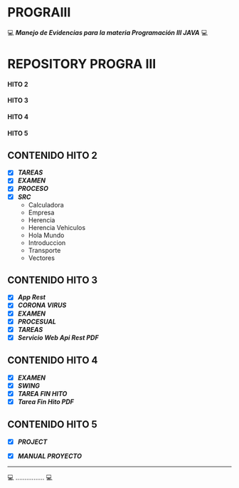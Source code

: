 # PROGRAIII

:computer: **_Manejo de Evidencias para la materia Programación III JAVA_** :computer:

# REPOSITORY PROGRA III

#### HITO 2 ####


#### HITO 3 ####


#### HITO 4 ####


#### HITO 5 ####


## CONTENIDO HITO 2 ##

- [X] **_TAREAS_**
- [X] **_EXAMEN_**
- [X] **_PROCESO_**
- [X] **_SRC_**
   - Calculadora
   - Empresa
   - Herencia
   - Herencia Vehiculos
   - Hola Mundo
   - Introduccion
   - Transporte
   - Vectores

## CONTENIDO HITO 3 ##

- [X] **_App Rest_**
- [X] **_CORONA VIRUS_**
- [X] **_EXAMEN_**
- [X] **_PROCESUAL_**
- [X] **_TAREAS_**
- [X] **_Servicio Web Api Rest PDF_**

## CONTENIDO HITO 4 ##

- [X] **_EXAMEN_**
- [X] **_SWING_**
- [X] **_TAREA FIN HITO_**
- [X] **_Tarea Fin Hito PDF_**

## CONTENIDO HITO 5 ##

- [X] **_PROJECT_**
- [X] **_MANUAL PROYECTO_**



--------------------------------------------
:computer: ................ :computer: